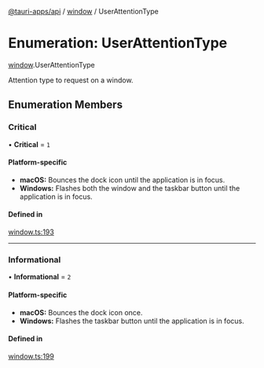 [@tauri-apps/api](../README.md) / [window](../modules/window.md) / UserAttentionType

# Enumeration: UserAttentionType

[window](../modules/window.md).UserAttentionType

Attention type to request on a window.

## Enumeration Members

### Critical

• **Critical** = ``1``

#### Platform-specific
 - **macOS:** Bounces the dock icon until the application is in focus.
- **Windows:** Flashes both the window and the taskbar button until the application is in focus.

#### Defined in

[window.ts:193](https://github.com/tauri-apps/tauri/blob/7bbf167/tooling/api/src/window.ts#L193)

___

### Informational

• **Informational** = ``2``

#### Platform-specific
- **macOS:** Bounces the dock icon once.
- **Windows:** Flashes the taskbar button until the application is in focus.

#### Defined in

[window.ts:199](https://github.com/tauri-apps/tauri/blob/7bbf167/tooling/api/src/window.ts#L199)
